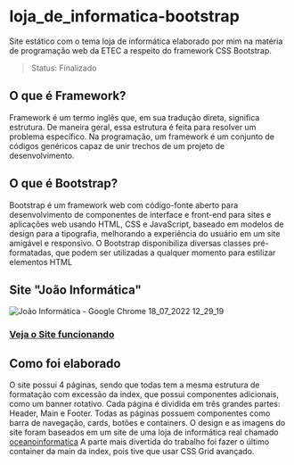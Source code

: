 # loja_de_informatica-bootstrap
 Site estático com o tema loja de informática elaborado por mim na matéria de programação web da ETEC a respeito do framework CSS Bootstrap.

 > Status: Finalizado

## O que é Framework?
Framework é um termo inglês que, em sua tradução direta, significa estrutura. De maneira geral, essa estrutura é feita para resolver um problema específico. Na programação, um framework é um conjunto de códigos genéricos capaz de unir trechos de um projeto de desenvolvimento.

 ## O que é Bootstrap?
Bootstrap é um framework web com código-fonte aberto para desenvolvimento de componentes de interface e front-end para sites e aplicações web usando HTML, CSS e JavaScript, baseado em modelos de design para a tipografia, melhorando a experiência do usuário em um site amigável e responsivo. O Bootstrap disponibiliza diversas classes pré-formatadas, que podem ser utilizadas a qualquer momento para estilizar elementos HTML

## Site "João Informática"
![João Informática - Google Chrome 18_07_2022 12_29_19](https://user-images.githubusercontent.com/93893533/179549902-4abd1a7a-bd3f-4846-a7d1-22f5488a268f.png)
<h3><a href="https://johnpetros.github.io/loja_de_informatica-bootstrap/">Veja o Site funcionando</a></h3>

## Como foi elaborado
O site possui 4 páginas, sendo que todas tem a mesma estrutura de formatação com excessão da index, que possui componentes adicionais, como um banner rotativo. Cada página é dividida em três grandes partes: Header, Main e Footer. Todas as páginas possuem componentes como barra de navegação, cards, botões e containers. O design e as imagens do site foram baseados em um site de uma loja de informática real chamado <a href="https://www.oceanoinformatica.com.br/">oceanoinformatica</a> A parte mais divertida do trabalho foi fazer o último container da main da index, pois tive que usar CSS Grid avançado.
